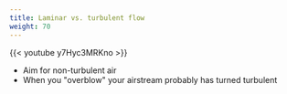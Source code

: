```yaml
---
title: Laminar vs. turbulent flow
weight: 70
---
```


{{< youtube y7Hyc3MRKno >}}

- Aim for non-turbulent air
- When you "overblow" your airstream probably has turned turbulent

